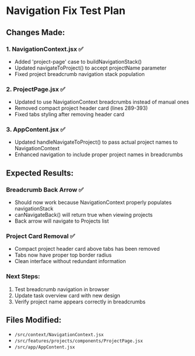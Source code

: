 # Navigation Fix Test Plan

## Changes Made:

### 1. NavigationContext.jsx ✅
- Added 'project-page' case to buildNavigationStack() 
- Updated navigateToProject() to accept projectName parameter
- Fixed project breadcrumb navigation stack population

### 2. ProjectPage.jsx ✅  
- Updated to use NavigationContext breadcrumbs instead of manual ones
- Removed compact project header card (lines 289-393)
- Fixed tabs styling after removing header card

### 3. AppContent.jsx ✅
- Updated handleNavigateToProject() to pass actual project names to NavigationContext
- Enhanced navigation to include proper project names in breadcrumbs

## Expected Results:

### Breadcrumb Back Arrow ✅
- Should now work because NavigationContext properly populates navigationStack
- canNavigateBack() will return true when viewing projects
- Back arrow will navigate to Projects list

### Project Card Removal ✅
- Compact project header card above tabs has been removed
- Tabs now have proper top border radius
- Clean interface without redundant information

### Next Steps:
1. Test breadcrumb navigation in browser
2. Update task overview card with new design
3. Verify project name appears correctly in breadcrumbs

## Files Modified:
- `/src/context/NavigationContext.jsx`
- `/src/features/projects/components/ProjectPage.jsx` 
- `/src/app/AppContent.jsx`